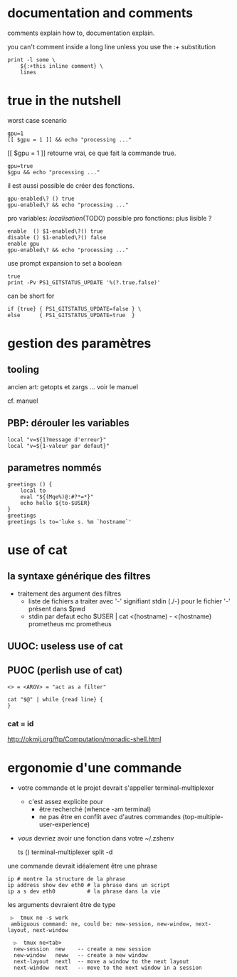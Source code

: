 # documentation and comments

comments explain how to, documentation explain.

you can't comment inside a long line unless you
use the :+ substitution

    print -l some \
        ${:+this inline comment} \
        lines

# true in the nutshell

worst case scenario

    gpu=1
    [[ $gpu = 1 ]] && echo "processing ..."

[[ $gpu = 1 ]] retourne vrai, ce que fait la commande true.

    gpu=true
    $gpu && echo "processing ..."

il est aussi possible de créer des fonctions.

    gpu-enabled\? () true
    gpu-enabled\? && echo "processing ..."

pro variables: *localisation*(TODO) possible
pro fonctions: plus lisible ?

    enable  () $1-enabled\?() true
    disable () $1-enabled\?() false
    enable gpu
    gpu-enabled\? && echo "processing ..."

use prompt expansion to set a boolean

    true
	print -Pv PS1_GITSTATUS_UPDATE '%(?.true.false)'

can be short for

    if {true} { PS1_GITSTATUS_UPDATE=false } \
    else      { PS1_GITSTATUS_UPDATE=true  }

# gestion des paramètres

## tooling

ancien art: getopts et zargs ... voir le manuel

cf. manuel

## PBP: dérouler les variables

    local "v=${1?message d'erreur}"
    local "v=${1-valeur par defaut}"

## parametres nommés

    greetings () {
        local to
        eval "${(Mqe%)@:#?*=*}"
        echo hello ${to-$USER}
    }
    greetings
    greetings ls to='luke s. %m `hostname`'

# use of cat

## la syntaxe générique des filtres

* traitement des argument des filtres
    * liste de fichiers a traiter avec '-' signifiant stdin
      (./-) pour le fichier '-' présent dans $pwd
    * stdin par defaut
    echo $USER | cat <(hostname) - <(hostname)
    prometheus
    mc
    prometheus

## UUOC: useless use of cat
## PUOC (perlish use of cat)

    <> = <ARGV> = "act as a filter"

    cat "$@" | while {read line} {
    }

### cat = id

http://okmij.org/ftp/Computation/monadic-shell.html

# ergonomie d'une commande

* votre commande et le projet devrait s'appeller terminal-multiplexer
  * c'est assez explicite pour
    * être recherché (whence -am terminal)
    * ne pas être en conflit avec d'autres commandes
      (top-multiple-user-experience)
* *vous* devriez avoir une fonction dans votre ~/.zshenv

    ts () terminal-multiplexer split -d

une commande devrait idéalement être une phrase

    ip # montre la structure de la phrase
    ip address show dev eth0 # la phrase dans un script
    ip a s dev eth0          # la phrase dans la vie 

les arguments devraient être de type

     ▷  tmux ne -s work
     ambiguous command: ne, could be: new-session, new-window, next-layout, next-window

      ▷  tmux ne<tab>
      new-session  new    -- create a new session
      new-window   neww   -- create a new window
      next-layout  nextl  -- move a window to the next layout
      next-window  next   -- move to the next window in a session
